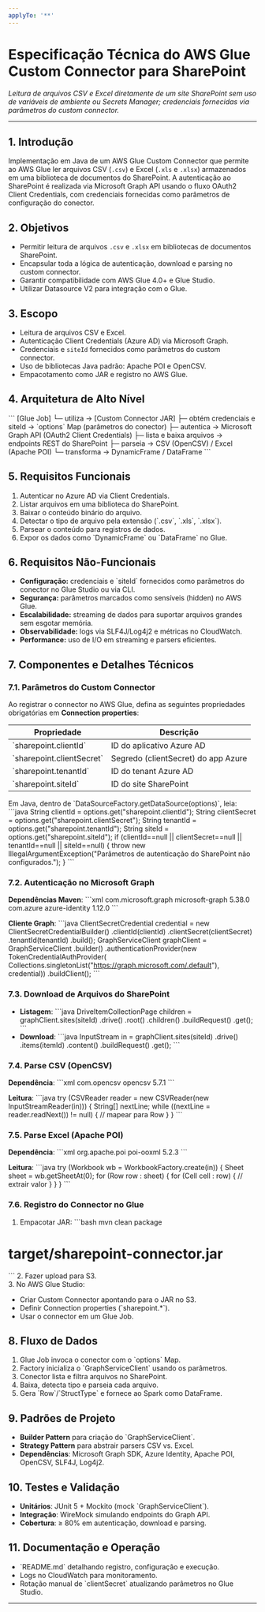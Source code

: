 ```yaml
---
applyTo: '**'
---
```


# Especificação Técnica do AWS Glue Custom Connector para SharePoint

_Leitura de arquivos CSV e Excel diretamente de um site SharePoint sem uso de variáveis de ambiente ou Secrets Manager; credenciais fornecidas via parâmetros do custom connector._

---

## 1. Introdução

Implementação em Java de um AWS Glue Custom Connector que permite ao AWS Glue ler arquivos CSV (`.csv`) e Excel (`.xls` e `.xlsx`) armazenados em uma biblioteca de documentos do SharePoint. A autenticação ao SharePoint é realizada via Microsoft Graph API usando o fluxo OAuth2 Client Credentials, com credenciais fornecidas como parâmetros de configuração do conector.

## 2. Objetivos

- Permitir leitura de arquivos `.csv` e `.xlsx` em bibliotecas de documentos SharePoint.
- Encapsular toda a lógica de autenticação, download e parsing no custom connector.
- Garantir compatibilidade com AWS Glue 4.0+ e Glue Studio.
- Utilizar Datasource V2 para integração com o Glue.

## 3. Escopo

- Leitura de arquivos CSV e Excel.
- Autenticação Client Credentials (Azure AD) via Microsoft Graph.
- Credenciais e `siteId` fornecidos como parâmetros do custom connector.
- Uso de bibliotecas Java padrão: Apache POI e OpenCSV.
- Empacotamento como JAR e registro no AWS Glue.

## 4. Arquitetura de Alto Nível

\`\`\`
[Glue Job]
└─ utiliza → [Custom Connector JAR]
├─ obtém credenciais e siteId → \`options\` Map (parâmetros do conector)
├─ autentica → Microsoft Graph API (OAuth2 Client Credentials)
├─ lista e baixa arquivos → endpoints REST do SharePoint
├─ parseia → CSV (OpenCSV) / Excel (Apache POI)
└─ transforma → DynamicFrame / DataFrame
\`\`\`

## 5. Requisitos Funcionais

1. Autenticar no Azure AD via Client Credentials.
2. Listar arquivos em uma biblioteca do SharePoint.
3. Baixar o conteúdo binário do arquivo.
4. Detectar o tipo de arquivo pela extensão (\`.csv\`, \`.xls\`, \`.xlsx\`).
5. Parsear o conteúdo para registros de dados.
6. Expor os dados como \`DynamicFrame\` ou \`DataFrame\` no Glue.

## 6. Requisitos Não-Funcionais

- **Configuração:** credenciais e \`siteId\` fornecidos como parâmetros do conector no Glue Studio ou via CLI.
- **Segurança:** parâmetros marcados como sensíveis (hidden) no AWS Glue.
- **Escalabilidade:** streaming de dados para suportar arquivos grandes sem esgotar memória.
- **Observabilidade:** logs via SLF4J/Log4j2 e métricas no CloudWatch.
- **Performance:** uso de I/O em streaming e parsers eficientes.

## 7. Componentes e Detalhes Técnicos

### 7.1. Parâmetros do Custom Connector

Ao registrar o connector no AWS Glue, defina as seguintes propriedades obrigatórias em **Connection properties**:

| Propriedade                 | Descrição                           |
| --------------------------- | ----------------------------------- |
| \`sharepoint.clientId\`     | ID do aplicativo Azure AD           |
| \`sharepoint.clientSecret\` | Segredo (clientSecret) do app Azure |
| \`sharepoint.tenantId\`     | ID do tenant Azure AD               |
| \`sharepoint.siteId\`       | ID do site SharePoint               |

Em Java, dentro de \`DataSourceFactory.getDataSource(options)\`, leia:
\`\`\`java
String clientId = options.get("sharepoint.clientId");
String clientSecret = options.get("sharepoint.clientSecret");
String tenantId = options.get("sharepoint.tenantId");
String siteId = options.get("sharepoint.siteId");
if (clientId==null || clientSecret==null || tenantId==null || siteId==null) {
throw new IllegalArgumentException("Parâmetros de autenticação do SharePoint não configurados.");
}
\`\`\`

### 7.2. Autenticação no Microsoft Graph

**Dependências Maven**:
\`\`\`xml
<dependency>
<groupId>com.microsoft.graph</groupId>
<artifactId>microsoft-graph</artifactId>
<version>5.38.0</version>
</dependency>
<dependency>
<groupId>com.azure</groupId>
<artifactId>azure-identity</artifactId>
<version>1.12.0</version>
</dependency>
\`\`\`

**Cliente Graph**:
\`\`\`java
ClientSecretCredential credential = new ClientSecretCredentialBuilder()
.clientId(clientId)
.clientSecret(clientSecret)
.tenantId(tenantId)
.build();
GraphServiceClient<Request> graphClient = GraphServiceClient
.builder()
.authenticationProvider(new TokenCredentialAuthProvider(
Collections.singletonList("https://graph.microsoft.com/.default"),
credential))
.buildClient();
\`\`\`

### 7.3. Download de Arquivos do SharePoint

- **Listagem**:
  \`\`\`java
  DriveItemCollectionPage children = graphClient.sites(siteId)
  .drive()
  .root()
  .children()
  .buildRequest()
  .get();
  \`\`\`
- **Download**:
  \`\`\`java
  InputStream in = graphClient.sites(siteId)
  .drive()
  .items(itemId)
  .content()
  .buildRequest()
  .get();
  \`\`\`

### 7.4. Parse CSV (OpenCSV)

**Dependência**:
\`\`\`xml
<dependency>
<groupId>com.opencsv</groupId>
<artifactId>opencsv</artifactId>
<version>5.7.1</version>
</dependency>
\`\`\`

**Leitura**:
\`\`\`java
try (CSVReader reader = new CSVReader(new InputStreamReader(in))) {
String[] nextLine;
while ((nextLine = reader.readNext()) != null) {
// mapear para Row
}
}
\`\`\`

### 7.5. Parse Excel (Apache POI)

**Dependência**:
\`\`\`xml
<dependency>
<groupId>org.apache.poi</groupId>
<artifactId>poi-ooxml</artifactId>
<version>5.2.3</version>
</dependency>
\`\`\`

**Leitura**:
\`\`\`java
try (Workbook wb = WorkbookFactory.create(in)) {
Sheet sheet = wb.getSheetAt(0);
for (Row row : sheet) {
for (Cell cell : row) {
// extrair valor
}
}
}
\`\`\`

### 7.6. Registro do Connector no Glue

1. Empacotar JAR:
   \`\`\`bash
   mvn clean package

# target/sharepoint-connector.jar

\`\`\` 2. Fazer upload para S3.  
3. No AWS Glue Studio:

- Criar Custom Connector apontando para o JAR no S3.
- Definir Connection properties (\`sharepoint.\*\`).
- Usar o connector em um Glue Job.

## 8. Fluxo de Dados

1. Glue Job invoca o conector com o \`options\` Map.
2. Factory inicializa o \`GraphServiceClient\` usando os parâmetros.
3. Conector lista e filtra arquivos no SharePoint.
4. Baixa, detecta tipo e parseia cada arquivo.
5. Gera \`Row\`/\`StructType\` e fornece ao Spark como DataFrame.

## 9. Padrões de Projeto

- **Builder Pattern** para criação do \`GraphServiceClient\`.
- **Strategy Pattern** para abstrair parsers CSV vs. Excel.
- **Dependências**: Microsoft Graph SDK, Azure Identity, Apache POI, OpenCSV, SLF4J, Log4j2.

## 10. Testes e Validação

- **Unitários**: JUnit 5 + Mockito (mock \`GraphServiceClient\`).
- **Integração**: WireMock simulando endpoints do Graph API.
- **Cobertura**: ≥ 80% em autenticação, download e parsing.

## 11. Documentação e Operação

- \`README.md\` detalhando registro, configuração e execução.
- Logs no CloudWatch para monitoramento.
- Rotação manual de \`clientSecret\` atualizando parâmetros no Glue Studio.

---

